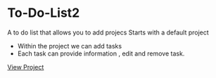 # To-Do-List2

A to do list that allows you to add projecs
Starts with a default project

* Within the project we can add tasks
* Each task can provide information , edit and remove task.

[View Project](https://dustics4.github.io/To-Do-List2/)
